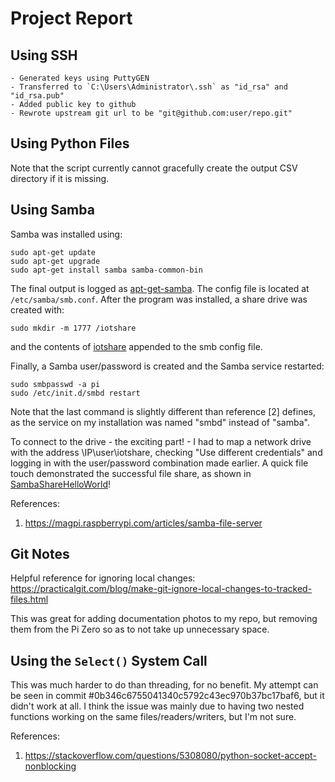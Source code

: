 # Project Report

## Using SSH 
    - Generated keys using PuttyGEN
    - Transferred to `C:\Users\Administrator\.ssh` as "id_rsa" and "id_rsa.pub"
    - Added public key to github
    - Rewrote upstream git url to be "git@github.com:user/repo.git"

## Using Python Files
Note that the script currently cannot gracefully create the output CSV directory if it is missing.

## Using Samba
Samba was installed using:
```
sudo apt-get update
sudo apt-get upgrade
sudo apt-get install samba samba-common-bin
```

The final output is logged as [apt-get-samba](apt-get-samba.log). The config file is located at `/etc/samba/smb.conf`. After the program was installed, a share drive was created with:

```
sudo mkdir -m 1777 /iotshare
```

and the contents of [iotshare](iotshare.conf) appended to the smb config file.

Finally, a Samba user/password is created and the Samba service restarted:

```
sudo smbpasswd -a pi
sudo /etc/init.d/smbd restart
```

Note that the last command is slightly different than reference [2] defines, as the service on my installation was named "smbd" instead of "samba".

To connect to the drive - the exciting part! - I had to map a network drive with the address \\IP\user\iotshare, checking "Use different credentials" and logging in with the user/password combination made earlier. A quick file touch demonstrated the successful file share, as shown in [SambaShareHelloWorld](SambaShareHelloWorld.png)!

References:
1. https://magpi.raspberrypi.com/articles/samba-file-server

## Git Notes
Helpful reference for ignoring local changes: https://practicalgit.com/blog/make-git-ignore-local-changes-to-tracked-files.html

This was great for adding documentation photos to my repo, but removing them from the Pi Zero so as to not take up unnecessary space.

## Using the `Select()` System Call

This was much harder to do than threading, for no benefit. My attempt can be seen in commit #0b346c6755041340c5792c43ec970b37bc17baf6, but it didn't work at all. I think the issue was mainly due to having two nested functions working on the same files/readers/writers, but I'm not sure.

References:
1. https://stackoverflow.com/questions/5308080/python-socket-accept-nonblocking

